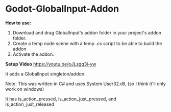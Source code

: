 # Godot-GlobalInput-Addon

**How to use:**
1. Download and drag GlobalInput's addon folder in your project's addon folder.
2. Create a temp node scene with a temp .cs script to be able to build the addon
3. Activate the addon.

**Setup Video**
https://youtu.be/oJLsgq3i-yw

It adds a GlobalInput singleton/addon.

Note: This was written in C# and uses System User32.dll, (so I think it'll only work on windows)

It has is_action_pressed, is_action_just_pressed, and is_action_just_released
